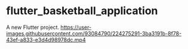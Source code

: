 # flutter_basketball_application
A new Flutter project.
https://user-images.githubusercontent.com/93084790/224275291-3ba3191b-8f78-43ef-a833-e3d4d98978dc.mp4


